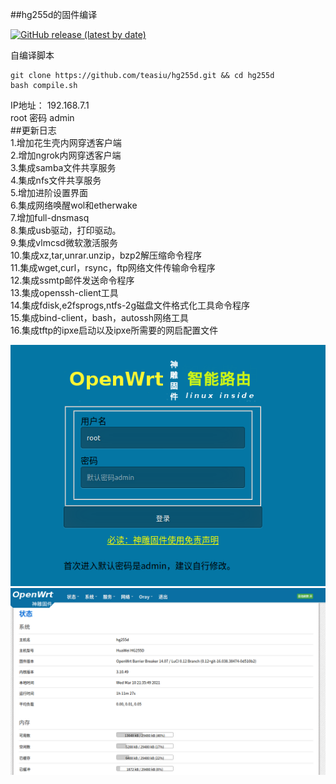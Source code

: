 ##hg255d的固件编译

[![GitHub release (latest by date)](https://img.shields.io/github/v/release/teasiu/hg255d?style=for-the-badge&label=Download)](https://github.com/teasiu/hg255d/releases/latest)

自编译脚本
```
git clone https://github.com/teasiu/hg255d.git && cd hg255d
bash compile.sh
```

IP地址： 192.168.7.1 
<br>root 密码 admin
<br>
##更新日志
<br>1.增加花生壳内网穿透客户端
<br>2.增加ngrok内网穿透客户端
<br>3.集成samba文件共享服务
<br>4.集成nfs文件共享服务
<br>5.增加进阶设置界面
<br>6.集成网络唤醒wol和etherwake
<br>7.增加full-dnsmasq
<br>8.集成usb驱动，打印驱动。
<br>9.集成vlmcsd微软激活服务
<br>10.集成xz,tar,unrar.unzip，bzp2解压缩命令程序
<br>11.集成wget,curl，rsync，ftp网络文件传输命令程序
<br>12.集成ssmtp邮件发送命令程序
<br>13.集成openssh-client工具
<br>14.集成fdisk,e2fsprogs,ntfs-2g磁盘文件格式化工具命令程序
<br>15.集成bind-client，bash，autossh网络工具
<br>16.集成tftp的ipxe启动以及ipxe所需要的网启配置文件

![](/diy/123.png)
![](/diy/124.png)


